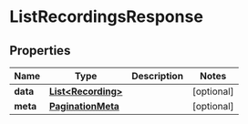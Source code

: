 

# ListRecordingsResponse

## Properties

Name | Type | Description | Notes
------------ | ------------- | ------------- | -------------
**data** | [**List&lt;Recording&gt;**](Recording.md) |  |  [optional]
**meta** | [**PaginationMeta**](PaginationMeta.md) |  |  [optional]



